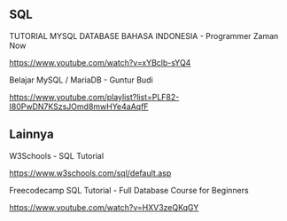 ## SQL

TUTORIAL MYSQL DATABASE BAHASA INDONESIA - Programmer Zaman Now

https://www.youtube.com/watch?v=xYBclb-sYQ4

Belajar MySQL / MariaDB - Guntur Budi

https://www.youtube.com/playlist?list=PLF82-I80PwDN7KSzsJOmd8mwHYe4aAqfF

## Lainnya

W3Schools - SQL Tutorial

https://www.w3schools.com/sql/default.asp

Freecodecamp SQL Tutorial - Full Database Course for Beginners

https://www.youtube.com/watch?v=HXV3zeQKqGY
